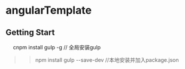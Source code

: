 # angularTemplate
  ## Getting Start
      cnpm install gulp -g // 全局安装gulp<br>
  >>npm install gulp --save-dev //本地安装并加入package.json
